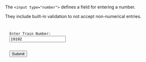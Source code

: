 The `<input type="number">` defines
a field for entering a number.

They include built-in validation
to not accept non-numerical entries.

<codeblock language="html" type="lesson">
<code>
<form>
  <label for="train-number">Enter Train Number:</label>
  <input type="number" value="19192">
  <br>
  <button>Submit</button>
</form>
</code>
</codeblock>
